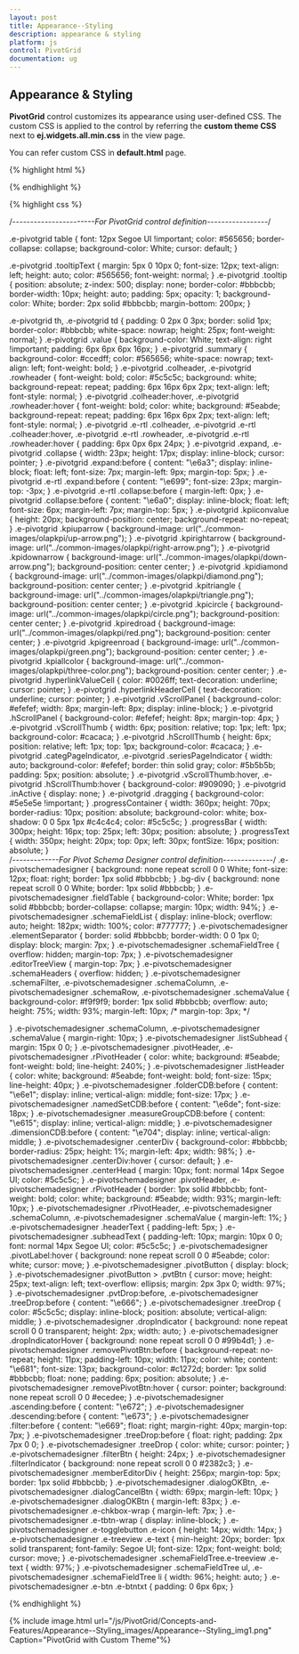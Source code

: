 ```yaml
---
layout: post
title: Appearance--Styling
description: appearance & styling
platform: js
control: PivotGrid
documentation: ug
---
```


## Appearance & Styling

**PivotGrid** control customizes its appearance using user-defined CSS. The custom CSS is applied to the control by referring the **custom theme CSS** next to **ej.widgets.all.min.css** in the view page.

You can refer custom CSS in **default.html** page.


{% highlight html %}

<head>
     <title>PivotGrid Custom theme</title>
     <link href="../themes/default-theme/ej.widgets.all.min.css" rel="stylesheet" type="text/css" />
     <link href="custom-theme**/ej.custom-theme.css**" rel="stylesheet" type="text/css" />
</head> 


{% endhighlight %}



{% highlight css %}

/*-----------------------For PivotGrid control definition-----------------*/

.e-pivotgrid table {
  font: 12px Segoe UI !important;
  color: #565656;
  border-collapse: collapse;
  background-color: White;
  cursor: default;
}

.e-pivotgrid .tooltipText {
  margin: 5px 0 10px 0;
  font-size: 12px;
  text-align: left;
  height: auto;
  color: #565656;
  font-weight: normal;
}
.e-pivotgrid .tooltip {
  position: absolute;
  z-index: 500;
  display: none;
  border-color: #bbbcbb;
  border-width: 10px;
  height: auto;
  padding: 5px;
  opacity: 1;
  background-color: White;
  border: 2px solid #bbbcbb;
  margin-bottom: 200px;
}

.e-pivotgrid th,
.e-pivotgrid td {
  padding: 0 2px 0 3px;
  border: solid 1px;
  border-color: #bbbcbb;
  white-space: nowrap;
  height: 25px;
  font-weight: normal;
}
.e-pivotgrid .value {
  background-color: White;
  text-align: right !important;
  padding: 6px 6px 6px 16px;
}
.e-pivotgrid .summary {
  background-color: #ccedff;
  color: #565656;
  white-space: nowrap;
  text-align: left;
  font-weight: bold;
}
.e-pivotgrid .colheader,
.e-pivotgrid .rowheader {
  font-weight: bold;
  color: #5c5c5c;
  background: white;
  background-repeat: repeat;
  padding: 6px 16px 6px 2px;
  text-align: left;
  font-style: normal;
}
.e-pivotgrid .colheader:hover,
.e-pivotgrid .rowheader:hover {
  font-weight: bold;
  color: white;
  background: #5eabde;
  background-repeat: repeat;
  padding: 6px 16px 6px 2px;
  text-align: left;
  font-style: normal;
}
.e-pivotgrid .e-rtl .colheader,
.e-pivotgrid .e-rtl .colheader:hover,
.e-pivotgrid .e-rtl .rowheader,
.e-pivotgrid .e-rtl .rowheader:hover {
  padding: 6px 0px 6px 24px;
}
.e-pivotgrid .expand,
.e-pivotgrid .collapse {
  width: 23px;
  height: 17px;
  display: inline-block;
  cursor: pointer;
}
.e-pivotgrid .expand:before {
  content: "\e6a3";
  display: inline-block;
  float: left;
  font-size: 7px;
  margin-left: 9px;
  margin-top: 5px;
}
.e-pivotgrid .e-rtl .expand:before {
  content: "\e699";
  font-size: 23px;
  margin-top: -3px;
}
.e-pivotgrid .e-rtl .collapse:before {
  margin-left: 0px;
}
.e-pivotgrid .collapse:before {
  content: "\e6a0";
  display: inline-block;
  float: left;
  font-size: 6px;
  margin-left: 7px;
  margin-top: 5px;
}
.e-pivotgrid .kpiiconvalue {
  height: 20px;
  background-position: center;
  background-repeat: no-repeat;
}
.e-pivotgrid .kpiuparrow {
  background-image: url("../common-images/olapkpi/up-arrow.png");
}
.e-pivotgrid .kpirightarrow {
  background-image: url("../common-images/olapkpi/right-arrow.png");
}
.e-pivotgrid .kpidownarrow {
  background-image: url("../common-images/olapkpi/down-arrow.png");
  background-position: center center;
}
.e-pivotgrid .kpidiamond {
  background-image: url("../common-images/olapkpi/diamond.png");
  background-position: center center;
}
.e-pivotgrid .kpitriangle {
  background-image: url("../common-images/olapkpi/triangle.png");
  background-position: center center;
}
.e-pivotgrid .kpicircle {
  background-image: url("../common-images/olapkpi/circle.png");
  background-position: center center;
}
.e-pivotgrid .kpiredroad {
  background-image: url("../common-images/olapkpi/red.png");
  background-position: center center;
}
.e-pivotgrid .kpigreenroad {
  background-image: url("../common-images/olapkpi/green.png");
  background-position: center center;
}
.e-pivotgrid .kpiallcolor {
  background-image: url("../common-images/olapkpi/three-color.png");
  background-position: center center;
}
.e-pivotgrid .hyperlinkValueCell {
  color: #0026ff;
  text-decoration: underline;
  cursor: pointer;
}
.e-pivotgrid .hyperlinkHeaderCell {
  text-decoration: underline;
  cursor: pointer;
}
.e-pivotgrid .vScrollPanel {
  background-color: #efefef;
  width: 8px;
  margin-left: 8px;
  display: inline-block;
}
.e-pivotgrid .hScrollPanel {
  background-color: #efefef;
  height: 8px;
  margin-top: 4px;
}
.e-pivotgrid .vScrollThumb {
  width: 6px;
  position: relative;
  top: 1px;
  left: 1px;
  background-color: #cacaca;
}
.e-pivotgrid .hScrollThumb {
  height: 6px;
  position: relative;
  left: 1px;
  top: 1px;
  background-color: #cacaca;
}
.e-pivotgrid .categPageIndicator,
.e-pivotgrid .seriesPageIndicator {
  width: auto;
  background-color: #efefef;
  border: thin solid gray;
  color: #5b5b5b;
  padding: 5px;
  position: absolute;
}
.e-pivotgrid .vScrollThumb:hover,
.e-pivotgrid .hScrollThumb:hover {
  background-color: #909090;
}
.e-pivotgrid .inActive {
  display: none;
}
.e-pivotgrid .dragging {
  background-color: #5e5e5e !important;
}
.progressContainer {
  width: 360px;
  height: 70px;
  border-radius: 10px;
  position: absolute;
  background-color: white;
  box-shadow: 0 0 5px 1px #c4c4c4;
  color: #5c5c5c;
}
.progressBar {
  width: 300px;
  height: 16px;
  top: 25px;
  left: 30px;
  position: absolute;
}
.progressText {
  width: 350px;
  height: 20px;
  top: 0px;
  left: 30px;
  fontSize: 16px;
  position: absolute;
}  
/*-------------For Pivot Schema Designer control definition--------------*/
.e-pivotschemadesigner {
  background: none repeat scroll 0 0 White;
  font-size: 12px;
  float: right;
  border: 1px solid #bbbcbb;
}
.bg-div {
  background: none repeat scroll 0 0 White;
  border: 1px solid #bbbcbb;
}
.e-pivotschemadesigner .fieldTable {
  background-color: White;
  border: 1px solid #bbbcbb;
  border-collapse: collapse;
  margin: 10px;
  width: 94%;
}
.e-pivotschemadesigner .schemaFieldList {
  display: inline-block;
  overflow: auto;
  height: 182px;
  width: 100%;
  color: #777777;
}
.e-pivotschemadesigner .elementSeparator {
  border: solid #bbbcbb;
  border-width: 0 0 1px 0;
  display: block;
  margin: 7px;
}
.e-pivotschemadesigner .schemaFieldTree {
  overflow: hidden;
  margin-top: 7px;
}
.e-pivotschemadesigner .editorTreeView {
  margin-top: 7px;
}
.e-pivotschemadesigner .schemaHeaders {
  overflow: hidden;
}
.e-pivotschemadesigner .schemaFilter,
.e-pivotschemadesigner .schemaColumn,
.e-pivotschemadesigner .schemaRow,
.e-pivotschemadesigner .schemaValue {
  background-color: #f9f9f9;
  border: 1px solid #bbbcbb;
  overflow: auto;
  height: 75%;
  width: 93%;
  margin-left: 10px;
  /* margin-top: 3px; */

}
.e-pivotschemadesigner .schemaColumn,
.e-pivotschemadesigner .schemaValue {
  margin-right: 10px;
}
.e-pivotschemadesigner .listSubhead {
  margin: 15px 0 0;
}
.e-pivotschemadesigner .pivotHeader,
.e-pivotschemadesigner .rPivotHeader {
  color: white;
  background: #5eabde;
  font-weight: bold;
  line-height: 240%;
}
.e-pivotschemadesigner .listHeader {
  color: white;
  background: #5eabde;
  font-weight: bold;
  font-size: 15px;
  line-height: 40px;
}
.e-pivotschemadesigner .folderCDB:before {
  content: "\e6e1";
  display: inline;
  vertical-align: middle;
  font-size: 17px;
}
.e-pivotschemadesigner .namedSetCDB:before {
  content: "\e6de";
  font-size: 18px;
}
.e-pivotschemadesigner .measureGroupCDB:before {
  content: "\e615";
  display: inline;
  vertical-align: middle;
}
.e-pivotschemadesigner .dimensionCDB:before {
  content: "\e704";
  display: inline;
  vertical-align: middle;
}
.e-pivotschemadesigner .centerDiv {
  background-color: #bbbcbb;
  border-radius: 25px;
  height: 1%;
  margin-left: 4px;
  width: 98%;
}
.e-pivotschemadesigner .centerDiv:hover {
  cursor: default;
}
.e-pivotschemadesigner .centerHead {
  margin: 10px;
  font: normal 14px Segoe UI;
  color: #5c5c5c;
}
.e-pivotschemadesigner .pivotHeader,
.e-pivotschemadesigner .rPivotHeader {
  border: 1px solid #bbbcbb;
  font-weight: bold;
  color: white;
  background: #5eabde;
  width: 93%;
  margin-left: 10px;
}
.e-pivotschemadesigner .rPivotHeader,
.e-pivotschemadesigner .schemaColumn,
.e-pivotschemadesigner .schemaValue {
  margin-left: 1%;
}
.e-pivotschemadesigner .headerText {
  padding-left: 5px;
}
.e-pivotschemadesigner .subheadText {
  padding-left: 10px;
  margin: 10px 0 0;
  font: normal 14px Segoe UI;
  color: #5c5c5c;
}
.e-pivotschemadesigner .pivotLabel:hover {
  background: none repeat scroll 0 0 #5eabde;
  color: white;
  cursor: move;
}
.e-pivotschemadesigner .pivotButton {
  display: block;
}
.e-pivotschemadesigner .pivotButton > .pvtBtn {
  cursor: move;
  height: 25px;
  text-align: left;
  text-overflow: ellipsis;
  margin: 2px 3px 0;
  width: 97%;
}
.e-pivotschemadesigner .pvtDrop:before,
.e-pivotschemadesigner .treeDrop:before {
  content: "\e666";
}
.e-pivotschemadesigner .treeDrop {
  color: #5c5c5c;
  display: inline-block;
  position: absolute;
  vertical-align: middle;
}
.e-pivotschemadesigner .dropIndicator {
  background: none repeat scroll 0 0 transparent;
  height: 2px;
  width: auto;
}
.e-pivotschemadesigner .dropIndicatorHover {
  background: none repeat scroll 0 0 #99b4d1;
}
.e-pivotschemadesigner .removePivotBtn:before {
  background-repeat: no-repeat;
  height: 11px;
  padding-left: 10px;
  width: 11px;
  color: white;
  content: "\e681";
  font-size: 13px;
  background-color: #c1272d;
  border: 1px solid #bbbcbb;
  float: none;
  padding: 6px;
  position: absolute;
}
.e-pivotschemadesigner .removePivotBtn:hover {
  cursor: pointer;
  background: none repeat scroll 0 0 #ecedee;
}
.e-pivotschemadesigner .ascending:before {
  content: "\e672";
}
.e-pivotschemadesigner .descending:before {
  content: "\e673";
}
.e-pivotschemadesigner .filter:before {
  content: "\e669";
  float: right;
  margin-right: 40px;
  margin-top: 7px;
}
.e-pivotschemadesigner .treeDrop:before {
  float: right;
  padding: 2px 7px 0 0;
}
.e-pivotschemadesigner .treeDrop {
  color: white;
  cursor: pointer;
}
.e-pivotschemadesigner .filterBtn {
  height: 24px;
}
.e-pivotschemadesigner .filterIndicator {
  background: none repeat scroll 0 0 #2382c3;
}
.e-pivotschemadesigner .memberEditorDiv {
  height: 256px;
  margin-top: 5px;
  border: 1px solid #bbbcbb;
}
.e-pivotschemadesigner .dialogOKBtn,
.e-pivotschemadesigner .dialogCancelBtn {
  width: 69px;
  margin-left: 10px;
}
.e-pivotschemadesigner .dialogOKBtn {
  margin-left: 83px;
}
.e-pivotschemadesigner .e-chkbox-wrap {
  margin-left: 7px;
}
.e-pivotschemadesigner .e-tbtn-wrap {
  display: inline-block;
}
.e-pivotschemadesigner .e-togglebutton .e-icon {
  height: 14px;
  width: 14px;
}
.e-pivotschemadesigner .e-treeview .e-text {
  min-height: 20px;
  border: 1px solid transparent;
  font-family: Segoe UI;
  font-size: 12px;
  font-weight: bold;
  cursor: move;
}
.e-pivotschemadesigner .schemaFieldTree.e-treeview .e-text {
  width: 97%;
}
.e-pivotschemadesigner .schemaFieldTree ul,
.e-pivotschemadesigner .schemaFieldTree li {
  width: 96%;
  height: auto;
}
.e-pivotschemadesigner .e-btn .e-btntxt {
  padding: 0 6px 6px;
}

{% endhighlight %}

{% include image.html url="/js/PivotGrid/Concepts-and-Features/Appearance--Styling_images/Appearance--Styling_img1.png" Caption="PivotGrid with Custom Theme"%}

